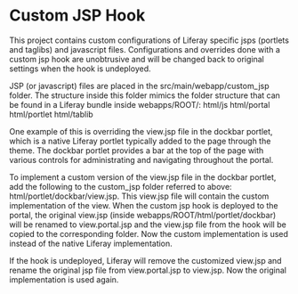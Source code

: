 
<td id="wikicontent" class="psdescription">
  <h1>
    <a name="Custom_JSP_Hook">
    </a>
    Custom JSP Hook
    <a href="#Custom_JSP_Hook" class="section_anchor">
    </a>
  </h1>
  <p>
    This project contains custom configurations of Liferay specific jsps (portlets and taglibs) and javascript files. Configurations and overrides done with a custom jsp hook are unobtrusive and will be changed back to original settings when the hook is undeployed. 
  </p>
  <p>
    JSP (or javascript) files are placed in the src/main/webapp/custom_jsp folder. The structure inside this folder mimics the folder structure that can be found in a Liferay bundle inside webapps/ROOT/: html/js html/portal html/portlet html/tablib 
  </p>
  <p>
    One example of this is overriding the view.jsp file in the dockbar portlet, which is a native Liferay portlet typically added to the page through the theme. The dockbar portlet provides a bar at the top of the page with various controls for administrating and navigating throughout the portal. 
  </p>
  <p>
    To implement a custom version of the view.jsp file in the dockbar portlet, add the following to the custom_jsp folder referred to above: html/portlet/dockbar/view.jsp. This view.jsp file will contain the custom implementation of the view. When the custom jsp hook is deployed to the portal, the original view.jsp (inside webapps/ROOT/html/portlet/dockbar) will be renamed to view.portal.jsp and the view.jsp file from the hook will be copied to the corresponding folder. Now the custom implementation is used instead of the native Liferay implementation. 
  </p>
  <p>
    If the hook is undeployed, Liferay will remove the customized view.jsp and rename the original jsp file from view.portal.jsp to view.jsp. Now the original implementation is used again. 
  </p>
</td>
